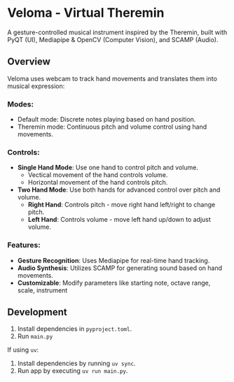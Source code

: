 # Veloma - Virtual Theremin

A gesture-controlled musical instrument inspired by the Theremin, built with PyQT (UI), Mediapipe & OpenCV (Computer Vision), and SCAMP (Audio).

## Overview

Veloma uses webcam to track hand movements and translates them into musical expression:

### Modes:

- Default mode: Discrete notes playing based on hand position.
- Theremin mode: Continuous pitch and volume control using hand movements.

### Controls:

- **Single Hand Mode**: Use one hand to control pitch and volume.
  - Vectical movement of the hand controls volume.
  - Horizontal movement of the hand controls pitch.
- **Two Hand Mode**: Use both hands for advanced control over pitch and volume.
  - **Right Hand**: Controls pitch - move right hand left/right to change pitch.
  - **Left Hand**: Controls volume - move left hand up/down to adjust volume.

### Features:

- **Gesture Recognition**: Uses Mediapipe for real-time hand tracking.
- **Audio Synthesis**: Utilizes SCAMP for generating sound based on hand movements.
- **Customizable**: Modify parameters like starting note, octave range, scale, instrument

## Development

1. Install dependencies in `pyproject.toml`.
2. Run `main.py`

If using `uv`:

1. Install dependencies by running `uv sync`.
2. Run app by executing `uv run main.py`.

